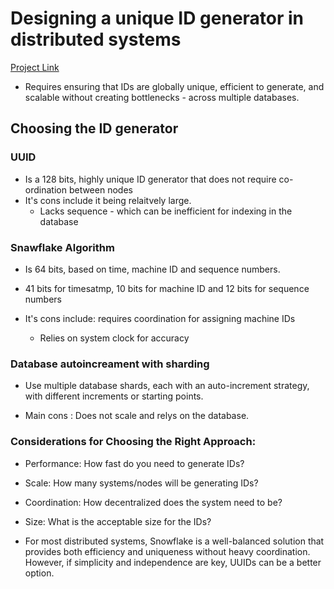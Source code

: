 # Designing a unique ID generator in distributed systems

[Project Link](https://github.com/effiecancode/CRM-backend)

* Requires ensuring that IDs are globally unique, efficient to generate, and scalable without creating bottlenecks - across multiple databases.

## Choosing the ID generator

### UUID
* Is a 128 bits, highly unique ID generator that does not require co-ordination between nodes
* It's cons include it being relaitvely large.
  * Lacks sequence - which can be inefficient for indexing in the database

### Snawflake Algorithm
* Is 64 bits, based on time, machine ID and sequence numbers.
* 41 bits for timesatmp, 10 bits for machine ID and 12 bits for sequence numbers

* It's cons include: requires coordination for assigning machine IDs
    * Relies on system clock for accuracy

### Database autoincreament with sharding
* Use multiple database shards, each with an auto-increment strategy, with different increments or starting points.

* Main cons : Does not scale and relys on the database.

### Considerations for Choosing the Right Approach:

* Performance: How fast do you need to generate IDs?
* Scale: How many systems/nodes will be generating IDs?
* Coordination: How decentralized does the system need to be?
* Size: What is the acceptable size for the IDs?

* For most distributed systems, Snowflake is a well-balanced solution that provides both efficiency and uniqueness without heavy coordination. However, if simplicity and independence are key, UUIDs can be a better option.

